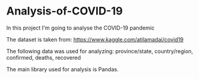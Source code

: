 # Analysis-of-COVID-19
In this project I'm going to analyse the COVID-19 pandemic

The dataset is taken from: https://www.kaggle.com/atilamadai/covid19

The following data was used for analyzing: province/state, country/region, confirmed, deaths, recovered

The main library used for analysis is Pandas.

